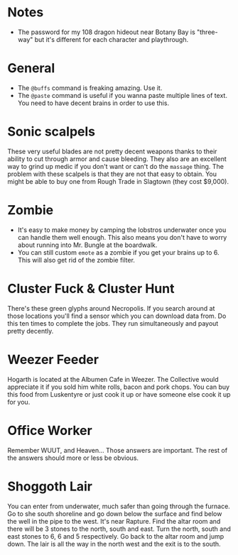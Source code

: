 # Notes
* The password for my 108 dragon hideout near Botany Bay is "three-way" but it's different for each character and playthrough.

# General
* The `@buffs` command is freaking amazing. Use it.
* The `@paste` command is useful if you wanna paste multiple lines of text. You need to have decent brains in order to use this.

# Sonic scalpels
These very useful blades are not pretty decent weapons thanks to their ability to cut through armor and cause bleeding. They also are an excellent way to grind up medic if you don't want or can't do the `massage` thing. The problem with these scalpels is that they are not that easy to obtain. You might be able to buy one from Rough Trade in Slagtown (they cost $9,000).

# Zombie
* It's easy to make money by camping the lobstros underwater once you can handle them well enough. This also means you don't have to worry about running into Mr. Bungle at the boardwalk.
* You can still custom `emote` as a zombie if you get your brains up to 6. This will also get rid of the zombie filter.

# Cluster Fuck & Cluster Hunt
There's these green glyphs around Necropolis. If you search around at those locations you'll find a sensor which you can download data from. Do this ten times to complete the jobs. They run simultaneously and payout pretty decently.

# Weezer Feeder
Hogarth is located at the Albumen Cafe in Weezer. The Collective would appreciate it if you sold him white rolls, bacon and pork chops. You can buy this food from Luskentyre or just cook it up or have someone else cook it up for you.

# Office Worker
Remember WUUT, and Heaven... Those answers are important. The rest of the answers should more or less be obvious.

# Shoggoth Lair
You can enter from underwater, much safer than going through the furnace. Go to she south shoreline and go down below the surface and find below the well in the pipe to the west. It's near Rapture. Find the altar room and there will be 3 stones to the north, south and east. Turn the north, south and east stones to 6, 6 and 5 respectively. Go back to the altar room and jump down. The lair is all the way in the north west and the exit is to the south.